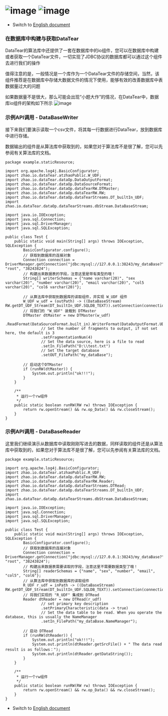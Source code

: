 # ![image](https://user-images.githubusercontent.com/113756063/194054780-3c6e7e39-1a93-459f-8f13-74dd14ce5b88.png) ![image](https://user-images.githubusercontent.com/113756063/194055351-81cd7012-515a-43d8-b97c-7aa22fff329b.png)

- Switch to [English document](https://github.com/BeardedManZhao/dataTear/blob/core/KnowledgeDocument/DataTear%20reads%20and%20writes%20in%20database.md)

### 在数据库中构建与获取DataTear

DataTear的算法库中还提供了一套在数据库中的io组件，您可以在数据库中构建或者获取一个DataTear文件，一切实现了JDBC协议的数据库都可以通过这个组件去进行我们的操作

值得注意的是，一般情况是一个库作为一个DataTear文件的存储空间，当然，该组件推荐是在数据库中存储大数据文件的情况下使用，能够有效的改善数据库中表数据量过大的问题

如果数据量不是很大，那么可能会出现“小题大作”的情况，在DataTear中，数据库io组件的架构如下所示
![image](https://user-images.githubusercontent.com/113756063/194054513-8f77fb03-1858-4d0a-8157-d763d50d5e16.png)

### 示例API调用 - DataBaseWriter

接下来我们要演示读取一个csv文件，将其每一行数据进行DataTear，放到数据库中进行存储。

数据输出的组件是从算法库中获取到的，如果您对于算法库不是很了解，您可以先参阅有关算法库的文档。

```
package example.staticResource;

import org.apache.log4j.BasicConfigurator;
import zhao.io.dataTear.atzhaoPublic.W_UDF;
import zhao.io.dataTear.dataOp.DataOutputFormat;
import zhao.io.dataTear.dataOp.DataSourceFormat;
import zhao.io.dataTear.dataOp.dataTearRW.DTMaster;
import zhao.io.dataTear.dataOp.dataTearRW.RW;
import zhao.io.dataTear.dataOp.dataTearStreams.DT_builtIn_UDF;
import zhao.io.dataTear.dataOp.dataTearStreams.dbStream.DataBaseStream;

import java.io.IOException;
import java.sql.Connection;
import java.sql.DriverManager;
import java.sql.SQLException;

public class Test {
    public static void main(String[] args) throws IOException, SQLException {
        BasicConfigurator.configure();
        // 获取到数据库的连接对象
        Connection connection = DriverManager.getConnection("jdbc:mysql://127.0.0.1:38243/my_dataBase?", "root", "38243824");
        // 构建出来数据表的字段，注意这里是带有类型的哦！
        String[] writerSchemas = {"name varchar(20)", "sex varchar(20)", "number varchar(20)", "email varchar(20)", "col5 varchar(20)", "col6 varchar(20)"};

        // 从算法库中获取到数据库的读取组件，并实现 W_UDF 组件
        W_UDF w_udf = (outPath) -> ((DataBaseStream) RW.getDT_UDF_Stream(DT_builtIn_UDF.SQLDB_TEXT)).setConnection(connection).setSchemas(writerSchemas).writeStream(outPath);
        // 将我们的 "W_UDF" 装载到 DTMaster
        DTMaster dtMaster = new DTMaster(w_udf)
                .ReadFormat(DataSourceFormat.built_in).WriterFormat(DataOutputFormat.UDT)
                // Set the number of fragments to output, if not set here, the default is 3
                .setFragmentationNum(4)
                // Set the data source, here is a file to read
                .setIn_FilePath("D:\\test.txt")
                // Set the target database
                .setOUT_FilePath("my_dataBase");

        // 启动这个DTMaster
        if (runRW(dtMaster)) {
            System.out.println("ok!!!");
        }
    }

    /**
     * 运行一个rw组件
     */
    public static boolean runRW(RW rw) throws IOException {
        return rw.openStream() && rw.op_Data() && rw.closeStream();
    }
}
```

### 示例API调用 - DataBaseReader

这里我们继续演示从数据库中读取刚刚写进去的数据，同样读取的组件还是从算法库中获取到的，如果您对于算法库不是很了解，您可以先参阅有关算法库的文档。

```
package example.staticResource;

import org.apache.log4j.BasicConfigurator;
import zhao.io.dataTear.atzhaoPublic.R_UDF;
import zhao.io.dataTear.dataOp.dataTearRW.RW;
import zhao.io.dataTear.dataOp.dataTearRW.Reader;
import zhao.io.dataTear.dataOp.dataTearStreams.DTRead;
import zhao.io.dataTear.dataOp.dataTearStreams.DT_builtIn_UDF;
import zhao.io.dataTear.dataOp.dataTearStreams.dbStream.DataBaseStream;

import java.io.IOException;
import java.sql.Connection;
import java.sql.DriverManager;
import java.sql.SQLException;

public class Test {
    public static void main(String[] args) throws IOException, SQLException {
        BasicConfigurator.configure();
        // 获取到数据库的连接对象
        Connection connection = DriverManager.getConnection("jdbc:mysql://127.0.0.1:38243/my_dataBase?", "root", "38243824");
        // 构建出来数据表需要读取的字段，注意这里不需要数据类型了哦！
        String[] readerSchemas = {"name", "sex", "number", "email", "col5", "col6"};
        // 从算法库中获取到数据库的读取组件
        R_UDF r_udf = inPath -> ((DataBaseStream) RW.getDT_UDF_Stream(DT_builtIn_UDF.SQLDB_TEXT)).setConnection(connection).setSchemas(readerSchemas).readStream(inPath);
        // 将我们实现的 "R_UDF" 集成到 DTRead
        Reader dtReader = new DTRead(r_udf)
                // set primary key description
                .setPrimaryCharacteristic(data -> true)
                // Set the data table to be read. When you operate the database, this is usually the NameManager
                .setIn_FilePath("my_dataBase.NameManager");

        // 启动 DTRead
        if (runRW(dtReader)) {
            System.out.println("ok!!!");
            System.out.println(dtReader.getSrcFile() + " The data read result is as follows：");
            System.out.println(dtReader.getDataString());
        }
    }

    /**
     * 运行一个rw组件
     */
    public static boolean runRW(RW rw) throws IOException {
        return rw.openStream() && rw.op_Data() && rw.closeStream();
    }
}
```

- Switch to [English document](https://github.com/BeardedManZhao/dataTear/blob/core/KnowledgeDocument/DataTear%20reads%20and%20writes%20in%20database.md)
